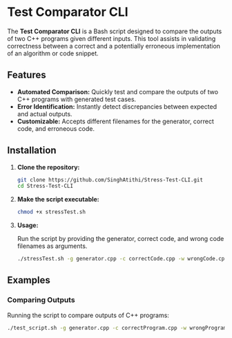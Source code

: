 # Test Comparator CLI

The **Test Comparator CLI** is a Bash script designed to compare the outputs of two C++ programs given different inputs. This tool assists in validating correctness between a correct and a potentially erroneous implementation of an algorithm or code snippet.

## Features

- **Automated Comparison:** Quickly test and compare the outputs of two C++ programs with generated test cases.
- **Error Identification:** Instantly detect discrepancies between expected and actual outputs.
- **Customizable:** Accepts different filenames for the generator, correct code, and erroneous code.

## Installation

1. **Clone the repository:**

    ```bash
    git clone https://github.com/SinghAtithi/Stress-Test-CLI.git
    cd Stress-Test-CLI
    ```

2. **Make the script executable:**

    ```bash
    chmod +x stressTest.sh
    ```

3. **Usage:**

    Run the script by providing the generator, correct code, and wrong code filenames as arguments.

    ```bash
    ./stressTest.sh -g generator.cpp -c correctCode.cpp -w wrongCode.cpp
    ```

## Examples

### Comparing Outputs

Running the script to compare outputs of C++ programs:

```bash
./test_script.sh -g generator.cpp -c correctProgram.cpp -w wrongProgram.cpp

